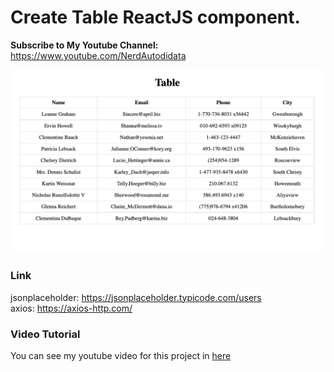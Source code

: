 # Create Table ReactJS component.

<b>Subscribe to My Youtube Channel:</b><br>
https://www.youtube.com/NerdAutodidata

![Project Preview](./src/table.png)

### Link

jsonplaceholder: https://jsonplaceholder.typicode.com/users
<br>
axios: https://axios-http.com/

### Video Tutorial

You can see my youtube video for this project in [here](https://www.youtube.com/NerdAutodidata)
